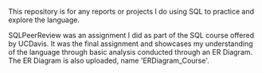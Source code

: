 This repository is for any reports or projects I do using SQL to practice and explore the language. 

SQLPeerReview was an assignment I did as part of the SQL course offered by UCDavis. It was the final assignment and showcases my understanding
of the language through basic analysis conducted through an ER Diagram. The ER Diagram is also uploaded, name 'ERDiagram_Course'.
